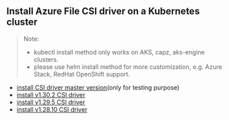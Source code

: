 ## Install Azure File CSI driver on a Kubernetes cluster
> Note:
>  - kubectl install method only works on AKS, capz, aks-engine clusters.
>  - please use helm install method for more customization, e.g. Azure Stack, RedHat OpenShift support.

 - [install CSI driver master version](./install-csi-driver-master.md)(only for testing purpose)
 - [install v1.30.2 CSI driver](./install-csi-driver-v1.30.2.md)
 - [install v1.29.5 CSI driver](./install-csi-driver-v1.29.5.md)
 - [install v1.28.10 CSI driver](./install-csi-driver-v1.28.10.md)
